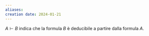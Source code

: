 ```yaml
---
aliases: 
creation date: 2024-01-21
---
```


$A \vdash B$ indica che la formula $B$ è deducibile a partire dalla formula $A$.